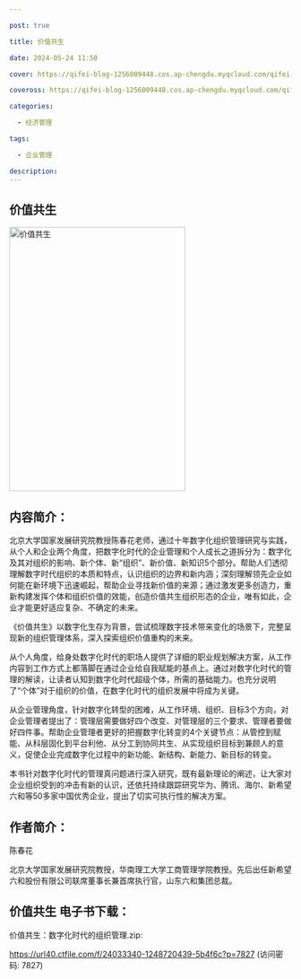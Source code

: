 ```yaml
---

post: true

title: 价值共生

date: 2024-05-24 11:50

cover: https://qifei-blog-1256009448.cos.ap-chengdu.myqcloud.com/qifei-blog/66348c560ea9cb14033c3f5e.jpg

coveross: https://qifei-blog-1256009448.cos.ap-chengdu.myqcloud.com/qifei-blog/66348c560ea9cb14033c3f5e.jpg

categories:

  - 经济管理

tags:

  - 企业管理

description:
---
```


##  价值共生

<img alt="价值共生 " class="aligncenter loading" data-was-processed="true" decoding="async" fetchpriority="high" height="471" src="https://qifei-blog-1256009448.cos.ap-chengdu.myqcloud.com/qifei-blog/66348c560ea9cb14033c3f5e.jpg " style="cursor: zoom-in;" width="314"/>

## 内容简介：

北京大学国家发展研究院教授陈春花老师，通过十年数字化组织管理研究与实践，从个人和企业两个角度，把数字化时代的企业管理和个人成长之道拆分为：数字化及其对组织的影响、新个体、新“组织”、新价值、新知识5个部分。帮助人们透彻理解数字时代组织的本质和特点，认识组织的边界和新内涵；深刻理解领先企业如何能在新环境下迅速崛起，帮助企业寻找新价值的来源；通过激发更多创造力，重新构建发挥个体和组织价值的效能，创造价值共生组织形态的企业，唯有如此，企业才能更好适应复杂、不确定的未来。

《价值共生》以数字化生存为背景，尝试梳理数字技术带来变化的场景下，完整呈现新的组织管理体系，深入探索组织价值重构的未来。

从个人角度，给身处数字化时代的职场人提供了详细的职业规划解决方案，从工作内容到工作方式上都落脚在通过企业给自我赋能的基点上。通过对数字化时代的管理的解读，让读者认知到数字化时代超级个体，所需的基础能力。也充分说明了“个体”对于组织的价值，在数字化时代的组织发展中将成为关键。

从企业管理角度，针对数字化转型的困难，从工作环境、组织、目标3个方向，对企业管理者提出了：管理层需要做好四个改变、对管理层的三个要求、管理者要做好四件事。帮助企业管理者更好的把握数字化转变的4个关键节点：从管控到赋能、从科层固化到平台利他、从分工到协同共生、从实现组织目标到兼顾人的意义，促使企业完成数字化过程中的新功能、新结构、新能力、新目标的转变。

本书针对数字化时代的管理真问题进行深入研究，既有最新理论的阐述，让大家对企业组织受到的冲击有新的认识，还依托持续跟踪研究华为、腾讯、海尔、新希望六和等50多家中国优秀企业，提出了切实可执行性的解决方案。

## 作者简介：

陈春花

北京大学国家发展研究院教授，华南理工大学工商管理学院教授。先后出任新希望六和股份有限公司联席董事长兼首席执行官，山东六和集团总裁。

## 价值共生 电子书下载：
价值共生：数字化时代的组织管理.zip: 

https://url40.ctfile.com/f/24033340-1248720439-5b4f6c?p=7827 (访问密码: 7827)
